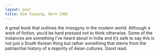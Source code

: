 ```yaml
---
layout: post
title: Kim Jiyoung, Born 1982
---
```


A great book that outlines the misogyny in the modern world. Although a work of fiction, you’d be hard pressed not to think otherwise. Some of the instances are something I’ve heard about in India and it’s safe to say this is not just a South Korean thing but rather something that stems from the patriarchal history of a majority of Asian cultures. Good read.
